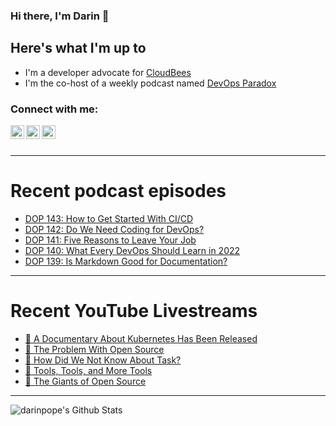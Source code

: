 ### Hi there, I'm Darin 👋

## Here's what I'm up to
- I'm a developer advocate for [CloudBees][cloudbees-website]
- I'm the co-host of a weekly podcast named [DevOps Paradox][dop-website]

### Connect with me:

[<img align="left" alt="darinpope | Twitter" width="22px" src="https://cdn.jsdelivr.net/npm/simple-icons@v3/icons/twitter.svg" />][twitter]
[<img align="left" alt="darinpope | LinkedIn" width="22px" src="https://cdn.jsdelivr.net/npm/simple-icons@v3/icons/linkedin.svg" />][linkedin]
[<img align="left" alt="darinpope | Instagram" width="22px" src="https://cdn.jsdelivr.net/npm/simple-icons@v3/icons/instagram.svg" />][instagram]

<br />
<br />

---

# Recent podcast episodes
<!-- BLOG-POST-LIST:START -->
- [DOP 143: How to Get Started With CI/CD](https://www.devopsparadox.com/episodes/how-to-get-started-with-ci-cd-143/)
- [DOP 142: Do We Need Coding for DevOps?](https://www.devopsparadox.com/episodes/do-we-need-coding-for-devops-142/)
- [DOP 141: Five Reasons to Leave Your Job](https://www.devopsparadox.com/episodes/five-reasons-to-leave-your-job-141/)
- [DOP 140: What Every DevOps Should Learn in 2022](https://www.devopsparadox.com/episodes/what-every-devops-should-learn-in-2022-140/)
- [DOP 139: Is Markdown Good for Documentation?](https://www.devopsparadox.com/episodes/is-markdown-good-for-documentation-139/)
<!-- BLOG-POST-LIST:END -->

---

# Recent YouTube Livestreams
<!-- YOUTUBE:START -->
- [🔴 A Documentary About Kubernetes Has Been Released](https://www.youtube.com/watch?v=4sRxWzP_yxM)
- [🔴 The Problem With Open Source](https://www.youtube.com/watch?v=1fBgwHcKarY)
- [🔴 How Did We Not Know About Task?](https://www.youtube.com/watch?v=RrVpQ4T548U)
- [🔴 Tools, Tools, and More Tools](https://www.youtube.com/watch?v=e490khNiI5s)
- [🔴 The Giants of Open Source](https://www.youtube.com/watch?v=4nFRKbY_HVE)
<!-- YOUTUBE:END -->

---

<img align="left" alt="darinpope's Github Stats" src="https://github-readme-stats.codestackr.vercel.app/api?username=darinpope&show_icons=true&hide_border=true" />


[website]: https://www.darinpope.com/
[twitter]: https://twitter.com/darinpope
[youtube]: https://youtube.com/darinpope
[instagram]: https://instagram.com/darinpope
[linkedin]: https://linkedin.com/in/darinpope
[cloudbees-website]: https://www.cloudbees.com/
[dop-website]: https://www.devopsparadox.com/

<!--
**darinpope/darinpope** is a ✨ _special_ ✨ repository because its `README.md` (this file) appears on your GitHub profile.

Here are some ideas to get you started:

- 🔭 I’m currently working on ...
- 🌱 I’m currently learning ...
- 👯 I’m looking to collaborate on ...
- 🤔 I’m looking for help with ...
- 💬 Ask me about ...
- 📫 How to reach me: ...
- 😄 Pronouns: ...
- ⚡ Fun fact: ...
-->
